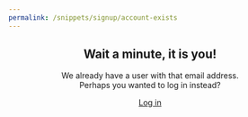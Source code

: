 ```yaml
---
permalink: /snippets/signup/account-exists
---
```

<!-- Start of /snippets/signup/account-exists -->
<div class="light-on-bg" style="text-align: center;" markdown="1">

## Wait a minute, it is you!

We already have a user with that email address.  
Perhaps you wanted to log in instead?

<a href="#" class="btn btn-primary btn-block" id="login-instead">Log in</a>
</div>
<!-- End of /snippets/signup/account-exists -->
